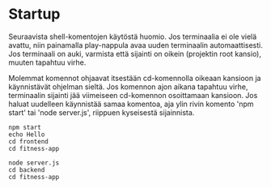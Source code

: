 # Startup
Seuraavista shell-komentojen käytöstä huomio. Jos terminaalia ei ole vielä avattu, niin painamalla play-nappula avaa uuden terminaalin automaattisesti.
Jos terminaali on auki, varmista että sijainti on oikein (projektin root kansio), muuten tapahtuu virhe.

Molemmat komennot ohjaavat itsestään cd-komennolla oikeaan kansioon ja käynnistävät ohjelman sieltä. Jos komennon ajon aikana tapahtuu virhe, terminaalin sijainti jää viimeiseen cd-komennon osoittamaan kansioon. Jos haluat uudelleen käynnistää samaa komentoa, aja ylin rivin komento 'npm start' tai 'node server.js', riippuen kyseisestä sijainnista.

```shell
npm start
echo Hello
cd frontend
cd fitness-app
```

```shell
node server.js
cd backend
cd fitness-app
```
